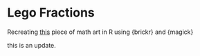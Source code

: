 # Lego Fractions

Recreating [this](https://images-na.ssl-images-amazon.com/images/I/81O9BOTUE3L._SL1500_.jpg) piece of math art in R using {brickr} and {magick}

this is an update.